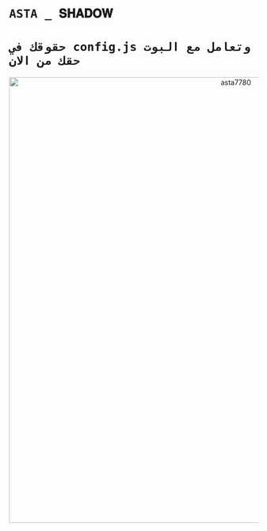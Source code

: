 # `ASTA _ 𝐒𝐇𝐀𝐃𝐎𝐖` 

# `حقوقك في config.js وتعامل مع البوت حقك من الان` 
<p align="center">
<img src="https://telegra.ph/file/274d9b0ac4baf92a95c15.png" alt="asta7780" width="900"/>
</p>
